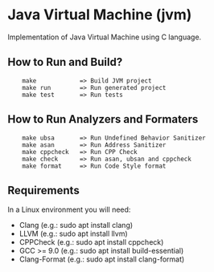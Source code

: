 # Java Virtual Machine (jvm)
Implementation of Java Virtual Machine using C language.

## How to Run and Build?
```
    make            => Build JVM project
    make run        => Run generated project
    make test       => Run tests
```

## How to Run Analyzers and Formaters
```
    make ubsa       => Run Undefined Behavior Sanitizer
    make asan       => Run Address Sanitizer
    make cppcheck   => Run CPP Check
    make check      => Run asan, ubsan and cppcheck
    make format     => Run Code Style format
```

## Requirements
In a Linux environment you will need:
* Clang         (e.g.: sudo apt install clang)
* LLVM          (e.g.: sudo apt install llvm)
* CPPCheck      (e.g.: sudo apt install cppcheck)
* GCC >= 9.0    (e.g.: sudo apt install build-essential)
* Clang-Format  (e.g.: sudo apt install clang-format)
